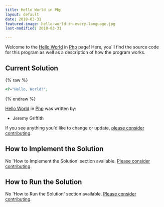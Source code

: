```yaml
---
title: Hello World in Php
layout: default
date: 2018-03-31
featured-image: hello-world-in-every-language.jpg
last-modified: 2018-03-31

---
```


Welcome to the [Hello World](https://rzuckerm.github.io/sample-programs-website-copy/projects/hello-world) in [Php](https://rzuckerm.github.io/sample-programs-website-copy/languages/php) page! Here, you'll find the source code for this program as well as a description of how the program works.

## Current Solution

{% raw %}

```php
<?="Hello, World!";
```

{% endraw %}

[Hello World](https://rzuckerm.github.io/sample-programs-website-copy/projects/hello-world) in [Php](https://rzuckerm.github.io/sample-programs-website-copy/languages/php) was written by:

- Jeremy Griffith

If you see anything you'd like to change or update, [please consider contributing](https://github.com/TheRenegadeCoder/sample-programs).

## How to Implement the Solution

No 'How to Implement the Solution' section available. [Please consider contributing](https://github.com/TheRenegadeCoder/sample-programs-website).

## How to Run the Solution

No 'How to Run the Solution' section available. [Please consider contributing](https://github.com/TheRenegadeCoder/sample-programs-website).